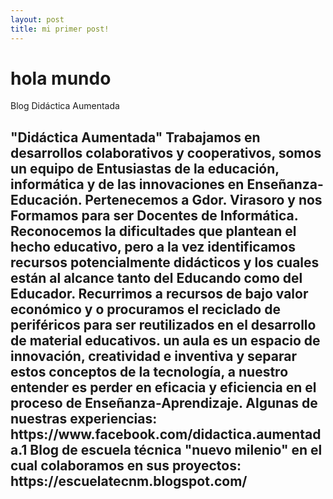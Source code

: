 ```yaml
---
layout: post
title: mi primer post!
---
```


<h1>hola mundo</h1>
Blog Didáctica Aumentada
  

<h2>
"Didáctica Aumentada"
Trabajamos en desarrollos colaborativos y cooperativos, somos un equipo de Entusiastas de la educación, informática y de las innovaciones en Enseñanza-Educación.
Pertenecemos a Gdor. Virasoro y nos Formamos para ser Docentes de Informática.
Reconocemos la dificultades que plantean el hecho educativo, pero a la vez identificamos recursos potencialmente didácticos y los cuales están al alcance tanto del Educando como del Educador.
Recurrimos a recursos de bajo valor económico y o procuramos el reciclado de periféricos para ser reutilizados en el desarrollo de material educativos.
un aula es un espacio de innovación, creatividad e inventiva y separar estos conceptos de la tecnología, a nuestro entender es perder en eficacia y eficiencia en el proceso de Enseñanza-Aprendizaje.
Algunas de nuestras experiencias:
https://www.facebook.com/didactica.aumentada.1
Blog de escuela técnica "nuevo milenio" en el cual colaboramos en sus proyectos: https://escuelatecnm.blogspot.com/

</h2>

